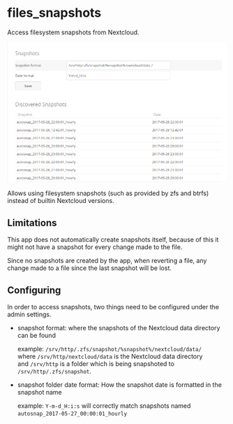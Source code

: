 # files_snapshots

Access filesystem snapshots from Nextcloud.

![settings](screenshots/settings.png)

Allows using filesystem snapshots (such as provided by zfs and btrfs) instead of builtin Nextcloud versions.

## Limitations

This app does not automatically create snapshots itself, because of this it might not have a snapshot
for every change made to the file.

Since no snapshots are created by the app, when reverting a file, any change made to a file since the last snapshot will be lost.

## Configuring

In order to access snapshots, two things need to be configured under the admin settings.

- snapshot format: where the snapshots of the Nextcloud data directory can be found
 
  example: `/srv/http/.zfs/snapshot/%snapshot%/nextcloud/data/`  
  where `/srv/http/nextcloud/data` is the Nextcloud data directory  
  and `/srv/http` is a folder which is being snapshoted to `/srv/http/.zfs/snapshot`.
   
- snapshot folder date format: How the snapshot date is formatted in the snapshot name
  
  example: `Y-m-d_H:i:s` will correctly match snapshots named `autosnap_2017-05-27_00:00:01_hourly`